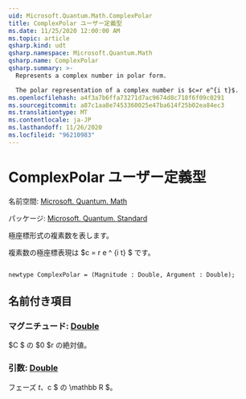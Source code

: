 ```yaml
---
uid: Microsoft.Quantum.Math.ComplexPolar
title: ComplexPolar ユーザー定義型
ms.date: 11/25/2020 12:00:00 AM
ms.topic: article
qsharp.kind: udt
qsharp.namespace: Microsoft.Quantum.Math
qsharp.name: ComplexPolar
qsharp.summary: >-
  Represents a complex number in polar form.

  The polar representation of a complex number is $c=r e^{i t}$.
ms.openlocfilehash: a4f3a7b6ffa73271d7ac9674d8c718f6f09c0291
ms.sourcegitcommit: a87c1aa8e7453360025e47ba614f25b02ea84ec3
ms.translationtype: MT
ms.contentlocale: ja-JP
ms.lasthandoff: 11/26/2020
ms.locfileid: "96210983"
---
```

# <a name="complexpolar-user-defined-type"></a>ComplexPolar ユーザー定義型

名前空間: [Microsoft. Quantum. Math](xref:Microsoft.Quantum.Math)

パッケージ: [Microsoft. Quantum. Standard](https://nuget.org/packages/Microsoft.Quantum.Standard)


極座標形式の複素数を表します。

複素数の極座標表現は $c = r e ^ {i t} $ です。

```qsharp

newtype ComplexPolar = (Magnitude : Double, Argument : Double);
```



## <a name="named-items"></a>名前付き項目

### <a name="magnitude--double"></a>マグニチュード: [Double](xref:microsoft.quantum.lang-ref.double)

$C $ の $0 $r の絶対値。
### <a name="argument--double"></a>引数: [Double](xref:microsoft.quantum.lang-ref.double)

フェーズ $t、$c $ の \mathbb R $。